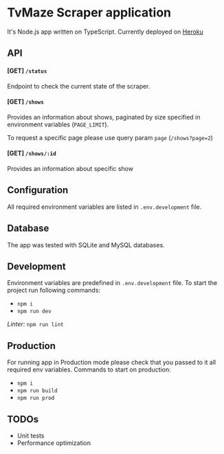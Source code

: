 # TvMaze Scraper application

It's Node.js app written on TypeScript. Currently deployed on [Heroku](https://tvmaze-scraper.herokuapp.com)

## API

#### [GET] `/status`
Endpoint to check the current state of the scraper.

#### [GET] `/shows`
Provides an information about shows, paginated by size specified in environment variables (`PAGE_LIMIT`).

To request a specific page please use query param `page` (`/shows?page=2`)

#### [GET] `/shows/:id`
Provides an information about specific show


## Configuration
All required environment variables are listed in `.env.development` file.

## Database
The app was tested with SQLite and MySQL databases.

## Development
Environment variables are predefined in `.env.development` file.
To start the project run following commands:
* `npm i`
* `npm run dev`

*Linter:* `npm run lint`

## Production
For running app in Production mode please check that you passed to it all required env variables.
Commands to start on production:
* `npm i`
* `npm run build`
* `npm run prod`

## TODOs
* Unit tests
* Performance optimization